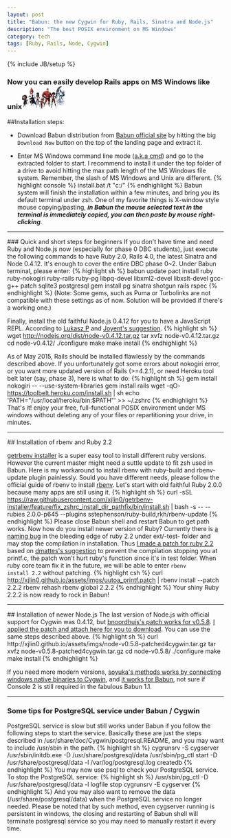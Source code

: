 ```yaml
---
layout: post
title: "Babun: the new Cygwin for Ruby, Rails, Sinatra and Node.js"
description: "The best POSIX environment on MS Windows"
category: tech
tags: [Ruby, Rails, Node, Cygwin]
---
```

{% include JB/setup %}
### Now you can easily develop Rails apps on MS Windows like unix<img src="/assets/imgs/users.jpg"  alt="major incredible roles" width="20%"/>

##Installation steps:
- Download Babun distribution from <a href="http://babun.github.io">Babun official site</a> by hitting the big <code>Download Now</code> button on the top of the landing page and extract it.

- Enter MS Windows command line mode (<a href="https://www.youtube.com/watch?v=JOrY5PEo-iE">a.k.a cmd</a>) and go to the extracted folder to start. I recommend to install it under the top folder of a drive to avoid hitting the max path length of the MS Windows file system. Remember, the slash of MS Windows and Unix are different.
{% highlight console %}
install.bat /t "c:/"
{% endhighlight %}
Babun system will finish the installation within a few minutes, and bring you its default terminal under zsh.  One of my favorite things is X-window style mouse copying/pasting, <em><strong>in Babun the mouse selected text in the terminal is immediately copied, you can then paste by mouse right-clicking</strong></em>.
<hr>
### Quick and short steps for beginners
If you don't have time and need Ruby and Node.js now (especially for phase 0 DBC students), just execute the following commands to have Ruby 2.0, Rails 4.0, the latest Sinatra and Node 0.4.12. It's enough to cover the entire DBC phase 0~2.  Under Babun terminal, please enter:
{% highlight sh %}
babun update
pact install ruby ruby-nokogiri ruby-rails ruby-pg libpq-devel libxml2-devel libxslt-devel gcc-g++ patch sqlite3 postgresql
gem install pg sinatra shotgun rails rspec
{% endhighlight %}
(Note: Some gems, such as Puma or Turbolinks are not compatible with these settings as of now. Solution will be provided if there's a working one.)

Finally, install the old faithful Node.js 0.4.12 for you to have a JavaScript REPL. According to <a href="https://github.com/babun/babun/issues/216">Lukasz P</a> and <a href="https://github.com/joyent/node/wiki/Installation#building-on-cygwin">Joyent's suggestion</a>.
{% highlight sh %}
wget http://nodejs.org/dist/node-v0.4.12.tar.gz
tar xvfz node-v0.4.12.tar.gz
cd node-v0.4.12/
./configure
make
make install
{% endhighlight %}

As of May 2015, Rails should be installed flawlessly by the commands described above. If you unfortunately got some errors about nokogiri error, or you want more updated version of Rails (>=4.2.1), or need Heroku tool belt later (say, phase 3), here is what to do:
{% highlight sh %}
gem install nokogiri -- --use-system-libraries
gem install rails
wget -qO- https://toolbelt.heroku.com/install.sh | sh
echo 'PATH="/usr/local/heroku/bin:$PATH"' >> ~/.zshrc
{% endhighlight %}
That's it! enjoy your free, full-functional POSIX environment under MS windows without deleting any of your files or repartitioning your drive, in minutes.

<hr>
## Installation of rbenv and Ruby 2.2

<a href="http://getrbenv.com/">getrbenv installer</a> is a super easy tool to install different ruby versions. However the current master might need a suttle update to fit zsh used in Babun.  Here is my workaround to install rbenv with ruby-build and rbenv-update plugin painlessly. Sould you have different needs, please follow the official guide of rbenv to install <a href="https://github.com/sstephenson/rbenv">rbenv</a>. Let's start with old faithful Ruby 2.0.0 because many apps are still using it.
{% highlight sh %}
curl -sSL https://raw.githubusercontent.com/xjlin0/getrbenv-installer/feature/fix_zshrc_install_dir_pathfix/bin/install.sh | bash -s -- --rubies 2.0.0-p645 --plugins sstephenson/ruby-build,rkh/rbenv-update
{% endhighlight %}
Please close Babun shell and restart Babun to get path works. Now how do you install newer version of Ruby? Currently there is <a href="https://bugs.ruby-lang.org/issues/11065">a naming bug</a> in the bleeding edge of ruby 2.2 under ext/-test- folder and may stop the compilation in installation. Thus <a href="/assets/imgs/uutoa_printf.patch">I made a patch for ruby 2.2</a> based on <a href="https://github.com/babun/babun/issues/93">dmattes's suggestion</a> to prevent the compilation stopping you at printf.c, the patch won't hurt ruby's function since it's in test folder. When ruby core team fix it in the future, we will be able to enter <code>rbenv install 2.2</code> without patching.
{% highlight csh %}
 curl http://xjlin0.github.io/assets/imgs/uutoa_printf.patch | rbenv install --patch 2.2.2
rbenv rehash
rbenv global 2.2.2
{% endhighlight %}
Your shiny Ruby 2.2.2 is now ready to rock in Babun!

<hr>
## Installation of newer Node.js
The last version of Node.js with official support for Cygwin was 0.4.12, but <a href="https://github.com/joyent/node/issues/1734">bnoordhuis's patch works for v0.5.8</a>.  <a href="/assets/imgs/node-v0.5.8-patched4cygwin.tar.gz">I applied the patch and attach here for you to download</a>. You can use the same steps described above.
{% highlight sh %}
curl http://xjlin0.github.io/assets/imgs/node-v0.5.8-patched4cygwin.tar.gz
tar xvfz node-v0.5.8-patched4cygwin.tar.gz
cd node-v0.5.8/
./configure
make
make install
{% endhighlight %}

If you need more modern versions, <a href="http://soyuka.me/using-nodejs-with-cygwin-v0-10-25/">soyuka's methods works by connecting windows native binaries to Cygwin</a>, and <a href="https://github.com/babun/babun/issues/216">it works for Babun</a>, not sure if Console 2 is still required in the fabulous Babun 1.1.
<hr>

### Some tips for PostgreSQL service under Babun / Cygwin
PostgreSQL service is slow but still works under Babun if you follow the following steps to start the service. Basically these are just the steps described in /usr/share/doc/Cygwin/postgresql.README, and you may want to include /usr/sbin in the path.
{% highlight sh %}
cygrunsrv -S cygserver
/usr/sbin/initdb.exe -D /usr/share/postgresql/data
/usr/sbin/pg_ctl start -D /usr/share/postgresql/data -l /var/log/postgresql.log
createdb
{% endhighlight %}
You may now use psql to check your PostgreSQL service.  To stop the PostgreSQL service:
{% highlight sh %}
/usr/sbin/pg_ctl -D /usr/share/postgresql/data -l logfile stop
cygrunsrv -E cygserver
{% endhighlight %}
And you may also want to remove the data (/usr/share/postgresql/data) when the PostgreSQL service no longer needed.  Please be noted that by such method, even cygserver running is persistent in windows, the closing and restarting of Babun shell will terminate postgresql service so you may need to manually restart it every time.
